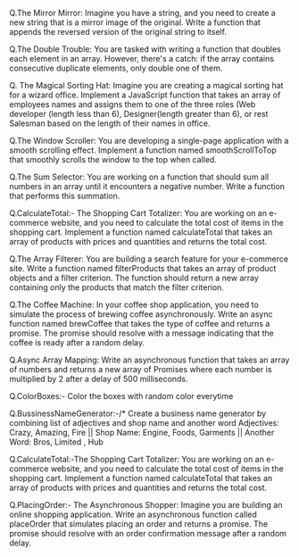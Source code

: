 Q.The Mirror Mirror:
   Imagine you have a string, and you need to create a new string that is a mirror image of the original. Write a function that appends the reversed version of the original string to itself.

Q.The Double Trouble:
   You are tasked with writing a function that doubles each element in an array. However, there's a catch: if the array contains consecutive duplicate elements, only double one of them.

Q. The Magical Sorting Hat:
   Imagine you are creating a magical sorting hat for a wizard office. Implement a JavaScript function that takes an array of employees names and assigns them to one of the three roles (Web developer (length less than 6), Designer(length greater than 6), or rest Salesman based on the length of their names in office.

Q.The Window Scroller:
    You are developing a single-page application with a smooth scrolling effect. Implement a function named smoothScrollToTop that smoothly scrolls the window to the top when called.

Q.The Sum Selector:
   You are working on a function that should sum all numbers in an array until it encounters a negative number. Write a function that performs this summation.

Q.CalculateTotal:-
The Shopping Cart Totalizer:
    You are working on an e-commerce website, and you need to calculate the total cost of items in the shopping cart. Implement a function named calculateTotal that takes an array of products with prices and quantities and returns the total cost.

Q.The Array Filterer:
    You are building a search feature for your e-commerce site. Write a function named filterProducts that takes an array of product objects and a filter criterion. The function should return a new array containing only the products that match the filter criterion.

Q.The Coffee Machine:
    In your coffee shop application, you need to simulate the process of brewing coffee asynchronously. Write an async function named brewCoffee that takes the type of coffee and returns a promise. The promise should resolve with a message indicating that the coffee is ready after a random delay.

Q.Async Array Mapping:
   Write an asynchronous function that takes an array of numbers and returns a new array of Promises where each number is multiplied by 2 after a delay of 500 milliseconds.

Q.ColorBoxes:-
Color the boxes with random color everytime

Q.BussinessNameGenerator:-/* Create a business name generator by combining list of adjectives and shop name and another word
Adjectives:  Crazy, Amazing, Fire || Shop Name:  Engine, Foods, Garments  || Another Word:  Bros, Limited , Hub

Q.CalculateTotal:-The Shopping Cart Totalizer:
    You are working on an e-commerce website, and you need to calculate the total cost of items in the shopping cart. Implement a function named calculateTotal that takes an array of products with prices and quantities and returns the total cost.
    
Q.PlacingOrder:- The Asynchronous Shopper:
   Imagine you are building an online shopping application. Write an asynchronous function called placeOrder that simulates placing an order and returns a promise. The promise should resolve with an order confirmation message after a random delay.
